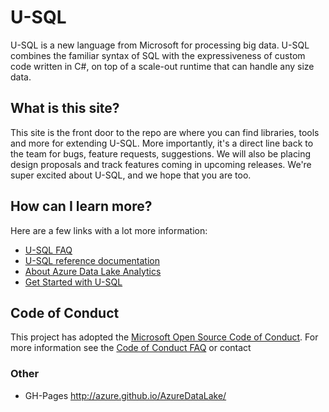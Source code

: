 # U-SQL

U-SQL is a new language from Microsoft for processing big data.  U-SQL combines the familiar syntax of SQL with the expressiveness of custom code written in C#, on top of a scale-out runtime that can handle any size data. 

## What is this site? 

This site is the front door to the repo are where you can find libraries, tools and more for extending U-SQL. More importantly, it's a direct line back to the team for bugs, feature requests, suggestions. We will also be placing design proposals and track features coming in upcoming releases. We're super excited about U-SQL, and we hope that you are too.

## How can I learn more? 

Here are a few links with a lot more information:

* [U-SQL FAQ](FAQ.md)
* [U-SQL reference documentation](http://aka.ms/usql_reference)
* [About Azure Data Lake Analytics](https://azure.microsoft.com/en-us/documentation/articles/data-lake-analytics-overview/)
* [Get Started with U-SQL](https://azure.microsoft.com/en-us/documentation/articles/data-lake-analytics-u-sql-get-started/)


## Code of Conduct
This project has adopted the [Microsoft Open Source Code of Conduct](https://opensource.microsoft.com/codeofconduct/). For more information see the [Code of Conduct FAQ](https://opensource.microsoft.com/codeofconduct/faq/) or contact

### Other
* GH-Pages http://azure.github.io/AzureDataLake/
